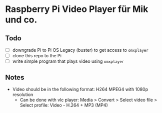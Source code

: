 # Raspberry Pi Video Player für Mik und co.
## Todo
- [ ] downgrade Pi to Pi OS Legacy (buster) to get access to `omxplayer`
- [ ] clone this repo to the Pi
- [ ] write simple program that plays video using `omxplayer`

## Notes
- Video should be in the following format: H264 MPEG4 with 1080p resolution
  - Can be done with vlc player: Media > Convert > Select video file > Select profile: Video - H.264 + MP3 (MP4)
